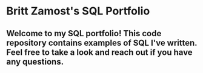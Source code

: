 # Britt Zamost's SQL Portfolio

## Welcome to my SQL portfolio! This code repository contains examples of SQL I've written. Feel free to take a look and reach out if you have any questions.
